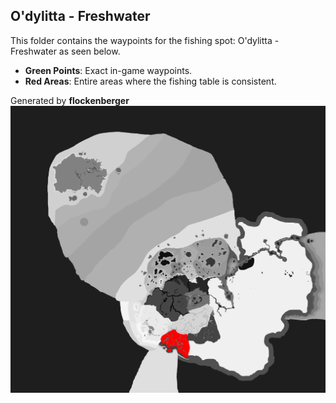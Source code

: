 ## O'dylitta - Freshwater
This folder contains the waypoints for the fishing spot: O'dylitta - Freshwater as seen below.

- **Green Points**: Exact in-game waypoints.
- **Red Areas**: Entire areas where the fishing table is consistent.

Generated by **flockenberger**
![O'dylitta - Freshwater](./Preview.png?raw=true "O'dylitta - Freshwater")